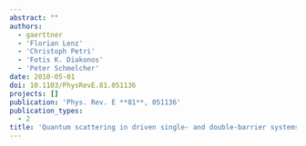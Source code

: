 ```yaml
---
abstract: ""
authors:
  - gaerttner
  - 'Florian Lenz'
  - 'Christoph Petri'
  - 'Fotis K. Diakonos'
  - 'Peter Schmelcher'
date: 2010-05-01
doi: 10.1103/PhysRevE.81.051136
projects: []
publication: 'Phys. Rev. E **81**, 051136'
publication_types:
  - 2
title: 'Quantum scattering in driven single- and double-barrier systems'
---
```

